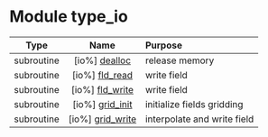 # Module type_io

| Type | Name | Purpose |
| :--: | :--: | :---------- |
| subroutine | [io%] [dealloc](https://github.com/benjaminmenetrier/bump-standalone/tree/master/src/type_io.F90#L58) | release memory |
| subroutine | [io%] [fld_read](https://github.com/benjaminmenetrier/bump-standalone/tree/master/src/type_io.F90#L87) | write field |
| subroutine | [io%] [fld_write](https://github.com/benjaminmenetrier/bump-standalone/tree/master/src/type_io.F90#L128) | write field |
| subroutine | [io%] [grid_init](https://github.com/benjaminmenetrier/bump-standalone/tree/master/src/type_io.F90#L244) | initialize fields gridding |
| subroutine | [io%] [grid_write](https://github.com/benjaminmenetrier/bump-standalone/tree/master/src/type_io.F90#L515) | interpolate and write field |
